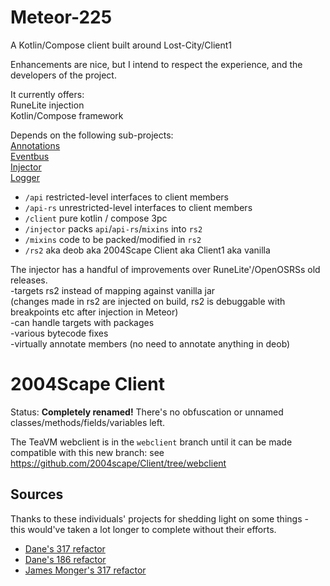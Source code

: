 # Meteor-225

A Kotlin/Compose client built around Lost-City/Client1  

Enhancements are nice, but I intend to respect the experience, and the developers of the project.  
    
It currently offers:  
RuneLite injection  
Kotlin/Compose framework  

Depends on the following sub-projects:  
[Annotations](https://www.github.com/zeruth/annotations)  
[Eventbus](https://www.github.com/zeruth/eventbus)  
[Injector](https://www.github.com/zeruth/injector)  
[Logger](https://www.github.com/zeruth/logger)  
  
* `/api` restricted-level interfaces to client members
* `/api-rs` unrestricted-level interfaces to client members
* `/client` pure kotlin / compose 3pc
* `/injector` packs `api`/`api-rs`/`mixins` into `rs2`
* `/mixins` code to be packed/modified in `rs2`
* `/rs2` aka deob aka 2004Scape Client aka Client1 aka vanilla
  
The injector has a handful of improvements over RuneLite'/OpenOSRSs old releases.  
-targets rs2 instead of mapping against vanilla jar  
(changes made in rs2 are injected on build, rs2 is debuggable with breakpoints etc after injection in Meteor)  
-can handle targets with packages  
-various bytecode fixes  
-virtually annotate members (no need to annotate anything in deob)  
  
# 2004Scape Client

Status: **Completely renamed!** There's no obfuscation or unnamed classes/methods/fields/variables left.

The TeaVM webclient is in the `webclient` branch until it can be made compatible with this new branch: see https://github.com/2004scape/Client/tree/webclient

## Sources

Thanks to these individuals' projects for shedding light on some things - this would've taken a lot longer to complete without their efforts.

* [Dane's 317 refactor](https://github.com/thedaneeffect/RuneScape-317)
* [Dane's 186 refactor](https://github.com/thedaneeffect/RuneScape-Beta-Public)
* [James Monger's 317 refactor](https://github.com/Jameskmonger/317refactor)
